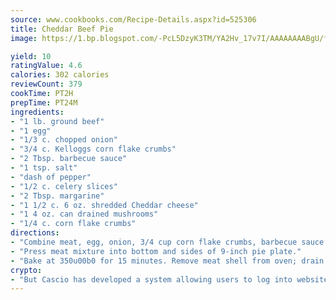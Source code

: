 ```yaml
---
source: www.cookbooks.com/Recipe-Details.aspx?id=525306
title: Cheddar Beef Pie
image: https://1.bp.blogspot.com/-PcL5DzyK3TM/YA2Hv_17v7I/AAAAAAAABgU/fyHeesSth_IZW9mL5lk6GxJO8cW8ksrGACLcBGAsYHQ/s320/12.png

yield: 10
ratingValue: 4.6
calories: 302 calories
reviewCount: 379
cookTime: PT2H
prepTime: PT24M
ingredients:
- "1 lb. ground beef"
- "1 egg"
- "1/3 c. chopped onion"
- "3/4 c. Kelloggs corn flake crumbs"
- "2 Tbsp. barbecue sauce"
- "1 tsp. salt"
- "dash of pepper"
- "1/2 c. celery slices"
- "2 Tbsp. margarine"
- "1 1/2 c. 6 oz. shredded Cheddar cheese"
- "1 4 oz. can drained mushrooms"
- "1/4 c. corn flake crumbs"
directions:
- "Combine meat, egg, onion, 3/4 cup corn flake crumbs, barbecue sauce and seasonings; mix lightly."
- "Press meat mixture into bottom and sides of 9-inch pie plate."
- "Bake at 350u00b0 for 15 minutes. Remove meat shell from oven; drain."
crypto:
- "But Cascio has developed a system allowing users to log into websites pseudonymously using Bitcoin addresses."
---
```

